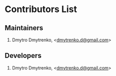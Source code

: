 # Contributors List

## Maintainers

1. Dmytro Dmytrenko, <[dmytrenko.d@gmail.com](mailto:dmytrenko.d@gmail.com)>

## Developers

1. Dmytro Dmytrenko, <[dmytrenko.d@gmail.com](mailto:dmytrenko.d@gmail.com)>

